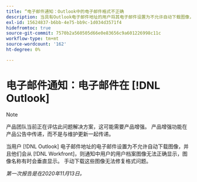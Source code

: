 ```yaml
---
title: “电子邮件通知：Outlook中的电子邮件格式不正确
description: 当具有Outlook电子邮件地址的用户将其电子邮件设置为不允许自动下载图像，并且他们收到来自 [!DNL Workfront]，则通知中用户的用户档案图像无法正确显示，图像名称有时会垂直显示。 手动下载这些图像无法修复格式问题。
exl-id: 15624837-b6bb-4e75-bb9c-1d034d3571f4
hidefromtoc: true
source-git-commit: 7570b2a560505d66e0e83656c9a601226998c11c
workflow-type: tm+mt
source-wordcount: '162'
ht-degree: 0%

---
```


# 电子邮件通知：电子邮件在 [!DNL Outlook]

>[!NOTE]
>
>产品团队当前正在评估此问题解决方案，这可能需要产品增强。 产品增强功能在产品公告中传递，而不是与维护更新一起传递。

当用户 [!DNL Outlook] 电子邮件地址的电子邮件设置为不允许自动下载图像，并且他们会从 [!DNL Workfront]，则通知中用户的用户档案图像无法正确显示，图像名称有时会垂直显示。 手动下载这些图像无法修复格式问题。


_第一次报告是在2020年11月13日。_
